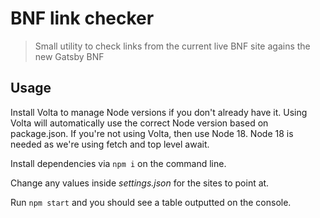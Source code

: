 # BNF link checker

> Small utility to check links from the current live BNF site agains the new Gatsby BNF

## Usage

Install Volta to manage Node versions if you don't already have it. Using Volta will automatically use the correct Node version based on package.json.
If you're not using Volta, then use Node 18. Node 18 is needed as we're using fetch and top level await.

Install dependencies via `npm i` on the command line.

Change any values inside _settings.json_ for the sites to point at.

Run `npm start` and you should see a table outputted on the console.



